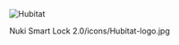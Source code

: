 <img src="https://github.com/maffpt/Hubitat/Nuki Smart Lock 2.0/icons/Hubitat-logo.jpg" alt="Hubitat"/>

Nuki Smart Lock 2.0/icons/Hubitat-logo.jpg
